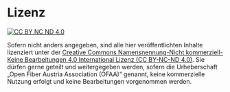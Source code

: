 
# Lizenz

[![CC BY NC ND 4.0][cc-by-nc-nd-image]][cc-by-nc-nd]

Sofern nicht anders angegeben, sind alle hier veröffentlichten Inhalte lizenziert unter der [Creative Commons Namensnennung-Nicht kommerziell-Keine Bearbeitungen 4.0 International Lizenz (CC BY-NC-ND 4.0)][cc-by-nc-nd]. 
Sie dürfen gerne geteilt und weitergegeben werden, sofern die Urheberschaft „Open Fiber Austria Association (OFAA)“ genannt, keine kommerzielle Nutzung erfolgt und keine Bearbeitungen vorgenommen werden.
 

[cc-by-nc-nd]: http://creativecommons.org/licenses/by-nc-nd/4.0/
[cc-by-nc-nd-image]: https://i.creativecommons.org/l/by-nc-nd/4.0/88x31.png

